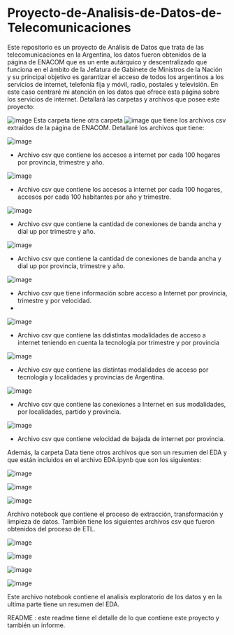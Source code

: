 # Proyecto-de-Analisis-de-Datos-de-Telecomunicaciones
Este repositorio es un proyecto de Análisis de Datos que trata de las telecomunicaciones en la Argentina, los datos fueron obtenidos de la página de ENACOM que es un ente autárquico y descentralizado que funciona en el ámbito de la Jefatura de Gabinete de Ministros de la Nación y su principal objetivo es garantizar el acceso de todos los argentinos a los servicios de internet, telefonía fija y móvil, radio, postales y televisión. En este caso centraré mi atención en los datos que ofrece esta página sobre los servicios de internet. Detallará las carpetas y archivos que posee este proyecto:

![image](https://github.com/andreasoria2022/Proyecto-de-Analisis-de-Datos-de-Telecomunicaciones/assets/105015078/1837cd28-3ce0-46cf-aa33-1978c4a2a0d6)  Esta carpeta tiene otra carpeta 
![image](https://github.com/andreasoria2022/Proyecto-de-Analisis-de-Datos-de-Telecomunicaciones/assets/105015078/c0062b41-3da6-48e3-8fda-905856ee5c07) 
que tiene los archivos csv extraídos de la página de ENACOM. Detallaré los archivos que tiene:

![image](https://github.com/andreasoria2022/Proyecto-de-Analisis-de-Datos-de-Telecomunicaciones/assets/105015078/bc5b86e7-1d8e-4690-b4ab-d2256bd7372b) 
-	Archivo csv que contiene los accesos a internet por cada 100 hogares por provincia, trimestre y año.

![image](https://github.com/andreasoria2022/Proyecto-de-Analisis-de-Datos-de-Telecomunicaciones/assets/105015078/6ad575e8-8aa4-464a-a92b-4cf3527e407d)
-	Archivo csv que contiene los accesos a internet por cada 100 hogares, accesos por cada 100 habitantes por año y trimestre.
  
![image](https://github.com/andreasoria2022/Proyecto-de-Analisis-de-Datos-de-Telecomunicaciones/assets/105015078/478c6621-f186-4098-a01c-f5de233e7263)
-	Archivo csv que contiene la cantidad de conexiones de banda ancha y dial up por trimestre y año.
  
![image](https://github.com/andreasoria2022/Proyecto-de-Analisis-de-Datos-de-Telecomunicaciones/assets/105015078/4926c210-9c46-496f-aff5-af10b3b00b05)
-	Archivo csv que contiene la cantidad de conexiones de banda ancha y dial up por provincia, trimestre y año.
	
![image](https://github.com/andreasoria2022/Proyecto-de-Analisis-de-Datos-de-Telecomunicaciones/assets/105015078/0c53f86e-6387-4472-8b23-865532c8b025)
-	Archivo csv que tiene información sobre acceso a Internet por provincia, trimestre y por velocidad.
-	
![image](https://github.com/andreasoria2022/Proyecto-de-Analisis-de-Datos-de-Telecomunicaciones/assets/105015078/5cddbf9f-77ba-492f-b018-e34595c88daf)
-	Archivo csv que contiene las ddistintas modalidades de acceso a internet teniendo en cuenta la tecnología por trimestre y por provincia
  
![image](https://github.com/andreasoria2022/Proyecto-de-Analisis-de-Datos-de-Telecomunicaciones/assets/105015078/3ccddc3c-b021-45e3-a9b4-129ffba04b0d)
-	Archivo csv que contiene las distintas modalidades de acceso por tecnología y localidades y provincias de Argentina.
  
![image](https://github.com/andreasoria2022/Proyecto-de-Analisis-de-Datos-de-Telecomunicaciones/assets/105015078/1c085d39-5506-4dc2-8715-221c82b74472)
-	Archivo csv que contiene las conexiones a Internet en sus modalidades, por localidades, partido y provincia.
  
![image](https://github.com/andreasoria2022/Proyecto-de-Analisis-de-Datos-de-Telecomunicaciones/assets/105015078/240dd1cc-d5fa-4f11-b2c0-f747b7797362)
-	Archivo csv que contiene velocidad de bajada de internet por provincia.
  
Además, la carpeta Data tiene otros archivos que son un resumen del EDA y que están incluidos en el archivo EDA.ipynb que son los siguientes:

![image](https://github.com/andreasoria2022/Proyecto-de-Analisis-de-Datos-de-Telecomunicaciones/assets/105015078/ef57ecfd-d386-4a70-a0a0-b3d8d8669881)

![image](https://github.com/andreasoria2022/Proyecto-de-Analisis-de-Datos-de-Telecomunicaciones/assets/105015078/06b385f7-5a0b-4a47-b11b-0b9240a287f6)

![image](https://github.com/andreasoria2022/Proyecto-de-Analisis-de-Datos-de-Telecomunicaciones/assets/105015078/f2a529a4-3a69-4058-b5a6-23df3400c4b0)  

Archivo notebook que contiene el proceso de extracción, transformación y limpieza de datos.  También tiene los siguientes archivos csv que fueron obtenidos del proceso de ETL.

![image](https://github.com/andreasoria2022/Proyecto-de-Analisis-de-Datos-de-Telecomunicaciones/assets/105015078/faf8dcc6-614d-46f4-a9c5-8013e9553457)

![image](https://github.com/andreasoria2022/Proyecto-de-Analisis-de-Datos-de-Telecomunicaciones/assets/105015078/38c75382-78b9-441e-868a-96b62900b327)

![image](https://github.com/andreasoria2022/Proyecto-de-Analisis-de-Datos-de-Telecomunicaciones/assets/105015078/c2f55a9b-ee62-4500-9eed-6ad16696f91b)

![image](https://github.com/andreasoria2022/Proyecto-de-Analisis-de-Datos-de-Telecomunicaciones/assets/105015078/1749848c-e0c1-4bc3-a936-80a2a46b198c)

Este archivo notebook contiene el analisis exploratorio de los datos y en la ultima parte tiene un resumen del EDA.

README : este readme tiene el detalle de lo que contiene este proyecto y también un informe.













  
 
    




